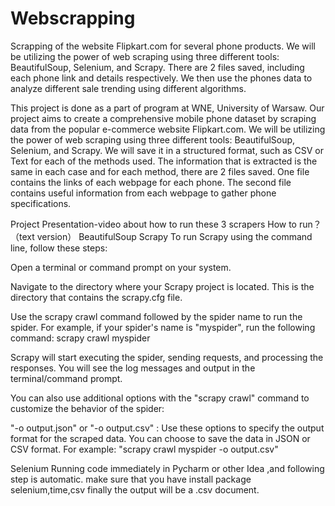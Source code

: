 # Webscrapping
Scrapping of the website Flipkart.com for several phone products. We will be utilizing the power of web scraping using three different tools: BeautifulSoup, Selenium, and Scrapy. There are 2 files saved, including each phone link and details respectively. We then use the phones data to analyze different sale trending using different algorithms.


This project is done as a part of program at WNE, University of Warsaw. Our project aims to create a comprehensive mobile phone dataset by scraping data from the popular e-commerce website Flipkart.com. We will be utilizing the power of web scraping using three different tools: BeautifulSoup, Selenium, and Scrapy. We will save it in a structured format, such as CSV or Text for each of the methods used. The information that is extracted is the same in each case and for each method, there are 2 files saved. One file contains the links of each webpage for each phone. The second file contains useful information from each webpage to gather phone specifications.


Project Presentation-video about how to run these 3 scrapers
How to run？（text version）
BeautifulSoup
Scrapy
To run Scrapy using the command line, follow these steps:

Open a terminal or command prompt on your system.

Navigate to the directory where your Scrapy project is located. This is the directory that contains the scrapy.cfg file.

Use the scrapy crawl command followed by the spider name to run the spider. For example, if your spider's name is "myspider", run the following command: scrapy crawl myspider

Scrapy will start executing the spider, sending requests, and processing the responses. You will see the log messages and output in the terminal/command prompt.

You can also use additional options with the "scrapy crawl" command to customize the behavior of the spider:

"-o output.json" or "-o output.csv" : Use these options to specify the output format for the scraped data. You can choose to save the data in JSON or CSV format. For example: "scrapy crawl myspider -o output.csv"

Selenium
Running code immediately in Pycharm or other Idea ,and following step is automatic.
make sure that you have install package selenium,time,csv
finally the output will be a .csv document.
